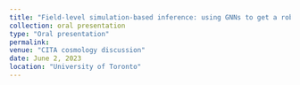 ```yaml
---
title: "Field-level simulation-based inference: using GNNs to get a robust model"
collection: oral presentation
type: "Oral presentation"
permalink:
venue: "CITA cosmology discussion"
date: June 2, 2023
location: "University of Toronto"
---
```

